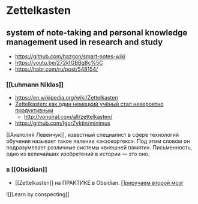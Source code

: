 # Zettelkasten
## system of note-taking and personal knowledge management used in research and study

- https://github.com/hazgon/smart-notes-wiki
- https://youtu.be/272ktGBBg8c%5C
- https://habr.com/ru/post/548154/

### [[Luhmann Niklas]]

- https://en.wikipedia.org/wiki/Zettelkasten
- [Zettelkasten: как один немецкий учёный стал невероятно продуктивным](https://habr.com/ru/post/508672/)
	- http://vonoiral.com/all/zettelkasten/
- https://github.com/IgorZyktin/minimus

[[Анатолий Левенчук]], известный специалист в сфере технологий обучения называет такое явление «экзокортекс». Под этим словом он подразумевает различные системы «внешней памяти». Письменность, одно из величайших изобретений в истории — это оно.

### в [[Obsidian]]
- [[Zettelkasten]] на ПРАКТИКЕ в Obsidian. [Приручаем второй мозг](https://www.youtube.com/watch?v=YG4dVK6GOUk)

![[Learn by conspecting]]
